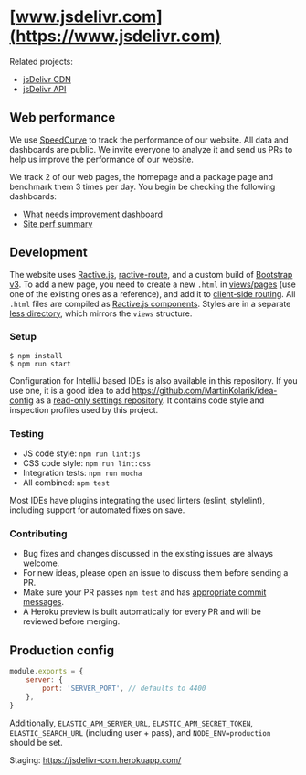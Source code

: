 # [www.jsdelivr.com](https://www.jsdelivr.com)

Related projects:
 - [jsDelivr CDN](https://github.com/jsdelivr/jsdelivr)
 - [jsDelivr API](https://github.com/jsdelivr/data.jsdelivr.com)

## Web performance

We use [SpeedCurve](https://www.speedcurve.com/) to track the performance of our website. All data and dashboards are public.
We invite everyone to analyze it and send us PRs to help us improve the performance of our website.

We track 2 of our web pages, the homepage and a package page and benchmark them 3 times per day. You begin be checking the following dashboards:
- [What needs improvement dashboard](https://app.speedcurve.com/jsdelivr/improve/?cs=md&r=us-west-1&s=731471&share=l70t06wl9d84acvkggm99yopzfdxg3)
- [Site perf summary](https://app.speedcurve.com/jsdelivr/site/?b=chrome&cs=md&d=30&dc=2&de=1&ds=1&r=us-west-1&s=731471&u=3867360)


## Development

The website uses [Ractive.js](https://ractive.js.org/), [ractive-route](https://github.com/MartinKolarik/ractive-route), and a custom build of [Bootstrap v3](https://getbootstrap.com/). To add a new page, you need to create a new `.html` in [views/pages](https://github.com/jsdelivr/www.jsdelivr.com/tree/master/src/views/pages) (use one of the existing ones as a reference), and add it to [client-side routing](https://github.com/jsdelivr/www.jsdelivr.com/blob/master/src/public/js/app.js). All `.html` files are compiled as [Ractive.js components](https://ractive.js.org/api/#component-files). Styles are in a separate [less directory](https://github.com/jsdelivr/www.jsdelivr.com/tree/master/src/public/less), which mirrors the `views` structure.

### Setup

```
$ npm install
$ npm run start
```

Configuration for IntelliJ based IDEs is also available in this repository. If you use one, it is a good idea to add https://github.com/MartinKolarik/idea-config as a [read-only settings repository](https://www.jetbrains.com/help/idea/sharing-your-ide-settings.html#share-more-settings-through-read-only-repo). It contains code style and inspection profiles used by this project.

### Testing

 - JS code style: `npm run lint:js`
 - CSS code style: `npm run lint:css`
 - Integration tests: `npm run mocha`
 - All combined: `npm test`

 Most IDEs have plugins integrating the used linters (eslint, stylelint), including support for automated fixes on save.

### Contributing

 - Bug fixes and changes discussed in the existing issues are always welcome.
 - For new ideas, please open an issue to discuss them before sending a PR.
 - Make sure your PR passes `npm test` and has [appropriate commit messages](https://github.com/jsdelivr/www.jsdelivr.com/commits/master).
 - A Heroku preview is built automatically for every PR and will be reviewed before merging.

## Production config

```js
module.exports = {
    server: {
        port: 'SERVER_PORT', // defaults to 4400
    },
}
```

Additionally, `ELASTIC_APM_SERVER_URL`, `ELASTIC_APM_SECRET_TOKEN`, `ELASTIC_SEARCH_URL` (including user + pass), and `NODE_ENV=production` should be set.

Staging: https://jsdelivr-com.herokuapp.com/

